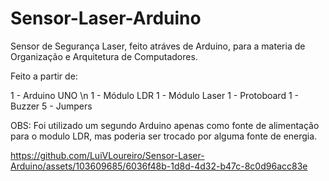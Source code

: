 # Sensor-Laser-Arduino
Sensor de Segurança Laser, feito atráves de Arduino, para a materia de Organização e Arquitetura de Computadores.

Feito a partir de:

1 - Arduino UNO \n
1 - Módulo LDR
1 - Módulo Laser
1 - Protoboard
1 - Buzzer
5 - Jumpers

OBS: Foi utilizado um segundo Arduino apenas como fonte de alimentação para o modulo LDR, mas poderia ser trocado por alguma fonte de energia.

https://github.com/LuiVLoureiro/Sensor-Laser-Arduino/assets/103609685/6036f48b-1d8d-4d32-b47c-8c0d96acc83e

